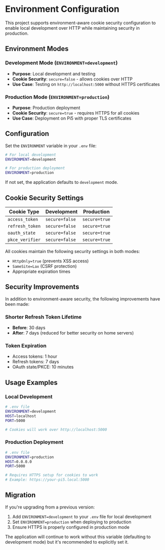 # Environment Configuration

This project supports environment-aware cookie security configuration to enable local development over HTTP while maintaining security in production.

## Environment Modes

### Development Mode (`ENVIRONMENT=development`)
- **Purpose**: Local development and testing
- **Cookie Security**: `secure=false` - allows cookies over HTTP
- **Use Case**: Testing on `http://localhost:5000` without HTTPS certificates

### Production Mode (`ENVIRONMENT=production`)
- **Purpose**: Production deployment
- **Cookie Security**: `secure=true` - requires HTTPS for all cookies
- **Use Case**: Deployment on Pi5 with proper TLS certificates

## Configuration

Set the `ENVIRONMENT` variable in your `.env` file:

```bash
# For local development
ENVIRONMENT=development

# For production deployment
ENVIRONMENT=production
```

If not set, the application defaults to `development` mode.

## Cookie Security Settings

| Cookie Type | Development | Production |
|-------------|------------|------------|
| `access_token` | `secure=false` | `secure=true` |
| `refresh_token` | `secure=false` | `secure=true` |
| `oauth_state` | `secure=false` | `secure=true` |
| `pkce_verifier` | `secure=false` | `secure=true` |

All cookies maintain the following security settings in both modes:
- `HttpOnly=true` (prevents XSS access)
- `SameSite=Lax` (CSRF protection)
- Appropriate expiration times

## Security Improvements

In addition to environment-aware security, the following improvements have been made:

### Shorter Refresh Token Lifetime
- **Before**: 30 days
- **After**: 7 days (reduced for better security on home servers)

### Token Expiration
- Access tokens: 1 hour
- Refresh tokens: 7 days
- OAuth state/PKCE: 10 minutes

## Usage Examples

### Local Development
```bash
# .env file
ENVIRONMENT=development
HOST=localhost
PORT=5000

# Cookies will work over http://localhost:5000
```

### Production Deployment
```bash
# .env file
ENVIRONMENT=production
HOST=0.0.0.0
PORT=5000

# Requires HTTPS setup for cookies to work
# Example: https://your-pi5.local:5000
```

## Migration

If you're upgrading from a previous version:

1. Add `ENVIRONMENT=development` to your `.env` file for local development
2. Set `ENVIRONMENT=production` when deploying to production
3. Ensure HTTPS is properly configured in production mode

The application will continue to work without this variable (defaulting to development mode) but it's recommended to explicitly set it.